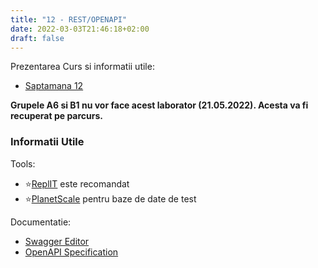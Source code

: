 ```yaml
---
title: "12 - REST/OPENAPI"
date: 2022-03-03T21:46:18+02:00
draft: false
---
```


Prezentarea Curs si informatii utile:

* [Saptamana 12](https://profs.info.uaic.ro/~busaco/teach/courses/web/web-film.html#week12)

**Grupele A6 si B1 nu vor face acest laborator (21.05.2022). Acesta va fi recuperat pe parcurs.**


### Informatii Utile

Tools:


* ⭐[ReplIT](https://replit.com/) este recomandat
* ⭐[PlanetScale](https://planetscale.com/) pentru baze de date de test

Documentatie:

* [Swagger Editor](https://editor.swagger.io/)
* [OpenAPI Specification](https://swagger.io/specification/)

